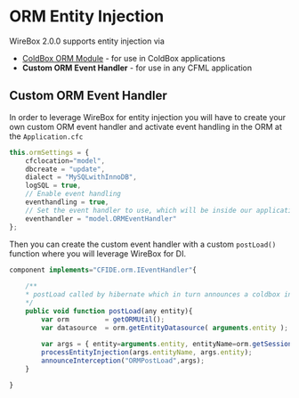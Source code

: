 # ORM Entity Injection
WireBox 2.0.0 supports entity injection via

* [ColdBox ORM Module](https://github.com/coldbox/cbox-cborm) - for use in ColdBox applications
* **Custom ORM Event Handler** - for use in any CFML application

## Custom ORM Event Handler

In order to leverage WireBox for entity injection you will have to create your own custom ORM event handler and activate event handling in the ORM at the `Application.cfc`

```js
this.ormSettings = {
	cfclocation="model",
	dbcreate = "update",
	dialect = "MySQLwithInnoDB",
	logSQL = true,
	// Enable event handling
	eventhandling = true,
	// Set the event handler to use, which will be inside our application or the default wirebox one
	eventhandler = "model.ORMEventHandler"
};
```

Then you can create the custom event handler with a custom `postLoad()` function where you will leverage WireBox for DI.

```js
component implements="CFIDE.orm.IEventHandler"{
    
    /**
	* postLoad called by hibernate which in turn announces a coldbox interception: ORMPostLoad
	*/
	public void function postLoad(any entity){
		var orm 		= getORMUtil();
		var datasource 	= orm.getEntityDatasource( arguments.entity );
		
		var args = { entity=arguments.entity, entityName=orm.getSession( datasource ).getEntityName( arguments.entity ) };
		processEntityInjection(args.entityName, args.entity);
		announceInterception("ORMPostLoad",args);
	}

}

